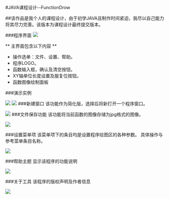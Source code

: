 #JAVA课程设计--FunctionDrow

##该作品是我个人的课程设计，由于初学JAVA且制作时间紧迫，我尽以自己能力将其尽力完善。该版本为课程设计最终提交版本。

###程序界面
![](http://i.imgur.com/m3CUQe2.png)

** 主界面包含以下内容 **
* 操作选单：文件、设置、帮助。
* 程序LOGO。
* 函数输入框，确认及清空按钮。
* XY轴单位长度设置及服复位按钮。
* 函数图像绘制面板

###演示实例

![](http://i.imgur.com/uLwOgKV.png)
![](http://i.imgur.com/p2UxgPH.png)
###新建窗口
该功能作为简化版，选择后将新打开一个程序窗口。

![](http://i.imgur.com/vTzYlRf.png)
###文件保存功能
该功能将当前函数的图像存储为jpg格式的图像。

![](http://i.imgur.com/ngEUDsW.png)

###设置菜单项
该菜单项下的条目均是设置程序绘图区的各种参数。
具体操作与参考菜单条目名称。

![](http://i.imgur.com/wNUcR0U.png)

###帮助主题
显示该程序的功能说明

![](http://i.imgur.com/NKWL83f.png)

###关于工具
该程序的版权声明及作者信息

![](http://i.imgur.com/sC2KXXV.png)
